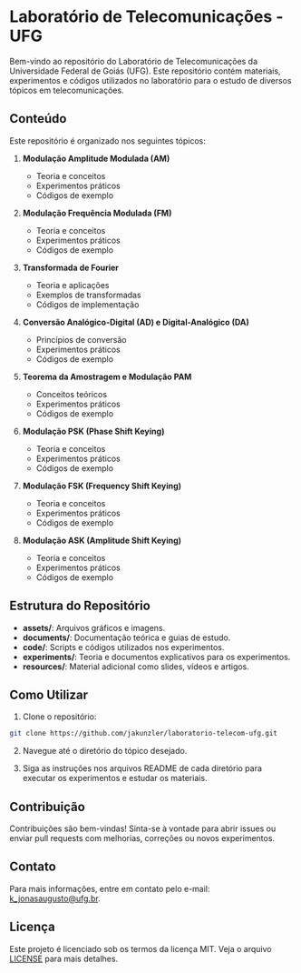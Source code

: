 # Laboratório de Telecomunicações - UFG

Bem-vindo ao repositório do Laboratório de Telecomunicações da Universidade Federal de Goiás (UFG). Este repositório contém materiais, experimentos e códigos utilizados no laboratório para o estudo de diversos tópicos em telecomunicações.

## Conteúdo

Este repositório é organizado nos seguintes tópicos:

1. **Modulação Amplitude Modulada (AM)**
   - Teoria e conceitos
   - Experimentos práticos
   - Códigos de exemplo

2. **Modulação Frequência Modulada (FM)**
   - Teoria e conceitos
   - Experimentos práticos
   - Códigos de exemplo

3. **Transformada de Fourier**
   - Teoria e aplicações
   - Exemplos de transformadas
   - Códigos de implementação

4. **Conversão Analógico-Digital (AD) e Digital-Analógico (DA)**
   - Princípios de conversão
   - Experimentos práticos
   - Códigos de exemplo

5. **Teorema da Amostragem e Modulação PAM**
   - Conceitos teóricos
   - Experimentos práticos
   - Códigos de exemplo

6. **Modulação PSK (Phase Shift Keying)**
   - Teoria e conceitos
   - Experimentos práticos
   - Códigos de exemplo

7. **Modulação FSK (Frequency Shift Keying)**
   - Teoria e conceitos
   - Experimentos práticos
   - Códigos de exemplo

8. **Modulação ASK (Amplitude Shift Keying)**
   - Teoria e conceitos
   - Experimentos práticos
   - Códigos de exemplo

## Estrutura do Repositório

- **assets/**: Arquivos gráficos e imagens.
- **documents/**: Documentação teórica e guias de estudo.
- **code/**: Scripts e códigos utilizados nos experimentos.
- **experiments/**: Teoria e documentos explicativos para os experimentos.
- **resources/**: Material adicional como slides, vídeos e artigos.

## Como Utilizar

1. Clone o repositório:

  ```sh
  git clone https://github.com/jakunzler/laboratorio-telecom-ufg.git
  ```

2. Navegue até o diretório do tópico desejado.

3. Siga as instruções nos arquivos README de cada diretório para executar os experimentos e estudar os materiais.

## Contribuição

Contribuições são bem-vindas! Sinta-se à vontade para abrir issues ou enviar pull requests com melhorias, correções ou novos experimentos.

## Contato

Para mais informações, entre em contato pelo e-mail: [k_jonasaugusto@ufg.br](mailto:k_jonasaugusto@ufg.br).

## Licença

Este projeto é licenciado sob os termos da licença MIT. Veja o arquivo [LICENSE](LICENSE) para mais detalhes.
